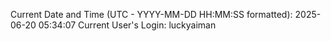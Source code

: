 Current Date and Time (UTC - YYYY-MM-DD HH:MM:SS formatted): 2025-06-20 05:34:07
Current User's Login: luckyaiman
